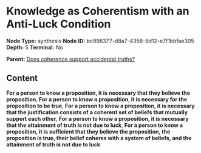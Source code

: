# Knowledge as Coherentism with an Anti-Luck Condition

**Node Type:** synthesis
**Node ID:** bc996377-d8a7-4358-8d12-e7f1bbfae305
**Depth:** 5
**Terminal:** No

**Parent:** [Does coherence support accidental truths?](does-coherence-support-accidental-truths-antithesis-8c345ed1-b088-4cf1-9f3a-4432f2b9a6b9.md)

## Content

**For a person to know a proposition, it is necessary that they believe the proposition**, **For a person to know a proposition, it is necessary for the proposition to be true**, **For a person to know a proposition, it is necessary that the justification consists of a coherent set of beliefs that mutually support each other**, **For a person to know a proposition, it is necessary that the attainment of truth is not due to luck**, **For a person to know a proposition, it is sufficient that they believe the proposition, the proposition is true, their belief coheres with a system of beliefs, and the attainment of truth is not due to luck**
